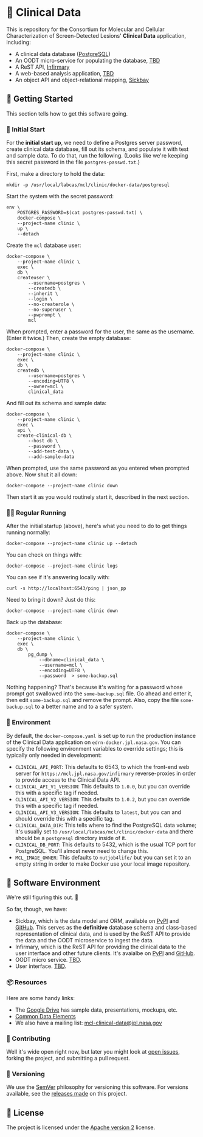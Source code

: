 # 🧪 Clinical Data

This is repository for the Consortium for Molecular and Cellular Characterization of Screen-Detected Lesions' **Clinical Data** application, including:

- A clinical data database ([PostgreSQL](https://www.postgresql.org/))
- An OODT micro-service for populating the database, [TBD](mailto:Asitang.Mishra@jpl.nasa.gov)
- A ReST API, [Infirmary](https://pypi.org/project/mcl.infirmary/)
- A web-based analysis application, [TBD](mailto:David.Liu@jpl.nasa.gov)
- An object API and object-relational mapping, [Sickbay](https://pypi.org/project/mcl.sickbay/)


## 🚙 Getting Started

This section tells how to get this software going.


### 👶 Initial Start

For the **initial start up**, we need to define a Postgres server password, create clinical data database, fill out its schema, and populate it with test and sample data. To do that, run the following. (Looks like we're keeping this secret password in the file `postgres-passwd.txt`.)

First, make a directory to hold the data:

    mkdir -p /usr/local/labcas/mcl/clinic/docker-data/postgresql

Start the system with the secret password:

    env \
        POSTGRES_PASSWORD=$(cat postgres-passwd.txt) \
        docker-compose \
        --project-name clinic \
        up \
        --detach

Create the `mcl` database user:

    docker-compose \
        --project-name clinic \
        exec \
        db \
        createuser \
            --username=postgres \
            --createdb \
            --inherit \
            --login \
            --no-createrole \
            --no-superuser \
            --pwprompt \
            mcl        

When prompted, enter a password for the user, the same as the username. (Enter it twice.) Then, create the empty database:

    docker-compose \
        --project-name clinic \
        exec \
        db \
        createdb \
            --username=postgres \
            --encoding=UTF8 \
            --owner=mcl \
            clinical_data

And fill out its schema and sample data:

    docker-compose \
        --project-name clinic \
        exec \
        api \
        create-clinical-db \
            --host db \
            --password \
            --add-test-data \
            --add-sample-data

When prompted, use the same password as you entered when prompted above. Now shut it all down:

    docker-compose --project-name clinic down

Then start it as you would routinely start it, described in the next section.


### 🏃‍♀️ Regular Running

After the initial startup (above), here's what you need to do to get things running normally:

    docker-compose --project-name clinic up --detach

You can check on things with:

    docker-compose --project-name clinic logs

You can see if it's answering locally with:

    curl -s http://localhost:6543/ping | json_pp

Need to bring it down? Just do this:

    docker-compose --project-name clinic down

Back up the database:

    docker-compose \
        --project-name clinic \
        exec \
        db \
            pg_dump \
                --dbname=clinical_data \
                --username=mcl \
                --encoding=UTF8 \
                --password  > some-backup.sql

Nothing happening? That's because it's waiting for a password whose prompt got swallowed into the `some-backup.sql` file. Go ahead and enter it, then edit `some-backup.sql` and remove the prompt. Also, copy the file `some-backup.sql` to a better name and to a safer system.


### 🌱 Environment

By default, the `docker-compose.yaml` is set up to run the production instance of the Clinical Data application on `edrn-docker.jpl.nasa.gov`. You can specify the following environment variables to override settings; this is typically only needed in development:

- `CLINICAL_API_PORT`: This defaults to 6543, to which the front-end web server for `https://mcl.jpl.nasa.gov/infirmary` reverse-proxies in order to provide access to the Clinical Data API.
- `CLINICAL_API_V1_VERSION`: This defaults to `1.0.0`, but you can override this with a specific tag if needed.
- `CLINICAL_API_V2_VERSION`: This defaults to `1.0.2`, but you can override this with a specific tag if needed.
- `CLINICAL_API_V3_VERSION`: This defaults to `latest`, but you can and should override this with a specific tag.
- `CLINICAL_DATA_DIR`: This tells where to find the PostgreSQL data volume; it's usually set to `/usr/local/labcas/mcl/clinic/docker-data` and there should be a `postgresql` directory inside of it.
- `CLINICAL_DB_PORT`: This defaults to 5432, which is the usual TCP port for PostgreSQL. You'll almost never need to change this.
- `MCL_IMAGE_OWNER`: This defaults to `nutjob4life/` but you can set it to an empty string in order to make Docker use your local image repository.


## 📀 Software Environment

We're still figuring this out. 🤔

So far, though, we have:

-   Sickbay, which is the data model and ORM, available on [PyPI](https://pypi.org/project/mcl.sickbay/) and [GitHub](https://github.com/MCLConsortium/mcl.sickbay). This serves as the **definitive** database schema and class-based representation of clinical data, and is used by the ReST API to provide the data and the OODT microservice to ingest the data.
-   Infirmary, which is the ReST API for providing the clinical data to the user interface and other future clients. It's avaialbe on [PyPI](https://pypi.org/project/mcl.infirmary/) and [GitHub](https://github.com/MCLConsortium/mcl.infirmary).
-   OODT micro service. [TBD](mailto:Asitang.Mishra@jpl.nasa.gov).
-   User interface. [TBD](mailto:David.Liu@jpl.nasa.gov).


### 📦 Resources

Here are some handy links:

-   The [Google Drive](http://bit.ly/mcl-clinical-drive) has sample data, presentations, mockups, etc.
-   [Common Data Elements](https://mcl.nci.nih.gov/resources/standards/mcl-cdes)
-   We also have a mailing list: [mcl-clinical-data@jpl.nasa.gov](mailto:mcl-clinical-data@jpl.nasa.gov)


### 👥 Contributing

Well it's wide open right now, but later you might look at [open issues](https://github.com/MCLConsortium/clinical-data/issues), forking the project, and submitting a pull request.


### 🔢 Versioning

We use the [SemVer](https://semver.org/) philosophy for versioning this software. For versions available, see the [releases made](https://github.com/MCLConsortium/clinical-data/releases) on this project.


## 📃 License

The project is licensed under the [Apache version 2](LICENSE.txt) license.
